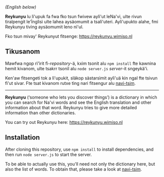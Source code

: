 _(English below)_

**Reykunyu** lu lì'upuk fa fwa fko tsun fwivew aylì'ut leNa'vi, ulte rivun tìralpengit le'Ìnglìsì ulte lahea aysäomumit a tsalì'uteri. Aylì'upukto alahe, fmi Reykunyu tivìng aysäomumit leno nì'ul.

Fko tsun mivay' Reykunyut fìtsenge: https://reykunyu.wimiso.nl

## Tìkusanom

Mawfwa ngop rì'ìrit fì-*repository*-ä, kxìm tsonit alu `npm install` fte kawnina hemit kivanom, ulte tsakrr tsonìl alu `node server.js` *server*-it sngeykä'i.

Ken'aw fìtsengeti tok a lì'upukit, släkop sästarsìmit aylì'uä kin ngal fte tsivun fì'ut sivar. Fte tsat kivanom rutxe tìng nari fìtsengur alu [navi-tsim](https://github.com/Willem3141/navi-tsim).

---

**Reykunyu** (‘someone who lets you discover things’) is a dictionary in which you can search for Na'vi words and see the English translation and other information about that word. Reykunyu tries to give more detailed information than other dictionaries.

You can try out Reykunyu here: https://reykunyu.wimiso.nl

## Installation

After cloning this repository, use `npm install` to install dependencies, and then run `node server.js` to start the server.

To be able to actually use this, you'll need not only the dictionary here, but also the list of words. To obtain that, please take a look at [navi-tsim](https://github.com/Willem3141/navi-tsim).

